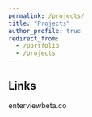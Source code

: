 ```yaml
---
permalink: /projects/
title: "Projects"
author_profile: true
redirect_from:
  - /portfolio
  - /projects
---
```


## Links

enterviewbeta.co
